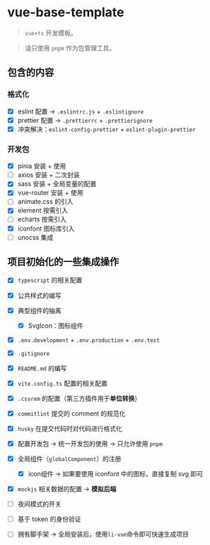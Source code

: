 # vue-base-template

> `vue+ts` 开发模板。

> 请只使用 `pnpm` 作为包管理工具。

## 包含的内容

### 格式化

-   [x] eslint 配置 -> `.eslintrc.js` + `.eslintignore`
-   [x] prettier 配置 -> `.prettierrc` + `.prettierignore`
-   [x] 冲突解决：`eslint-config-prettier` + `eslint-plugin-prettier`

### 开发包

-   [x] pinia 安装 + 使用
-   [ ] axios 安装 + 二次封装
-   [x] sass 安装 + 全局变量的配置
-   [x] vue-router 安装 + 使用
-   [ ] animate.css 的引入
-   [x] element 按需引入
-   [ ] echarts 按需引入
-   [x] iconfont 图标库引入
-   [ ] unocss 集成

## 项目初始化的一些集成操作

- [x] `typescript` 的相关配置

-   [x] 公共样式的编写
-   [x] 典型组件的抽离
    -   [x] SvgIcon：图标组件
-   [x] `.env.development` + `.env.production` + `.env.test`
-   [x] `.gitignore`
-   [x] `README.md` 的编写
-   [x] `vite.config.ts` 配置的相关配置
-   [x] `.cssrem` 的配置（第三方插件用于**单位转换**）
-   [x] `commitlint` 提交的 comment 的规范化
-   [x] `husky` 在提交代码时对代码进行格式化
-   [x] 配置开发包 -> 统一开发包的使用 -> 只允许使用 `pnpm`
-   [x] 全局组件（`globalComponent`）的注册
    -   [x] icon组件 -> 如果要使用 iconfont 中的图标，直接复制 svg 即可
-   [x] `mockjs` 相关数据的配置 -> **模拟后端**
-   [ ] 夜间模式的开关
-   [ ] 基于 token 的身份验证
-   [ ] 拥有脚手架 -> 全局安装后，使用`li-vue`命令即可快速生成项目
